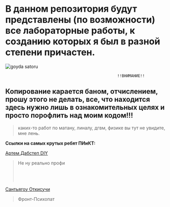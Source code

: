 # В данном репозитория будут представлены (по возможности) все лабораторные работы, к созданию которых я был в разной степени причастен.
![goyda satoru](https://c.tenor.com/zZOt7alSzAMAAAAd/tenor.gif)


                                                     !!ВНИМАНИЕ!! 
## Копирование карается баном, отчислением, прошу этого не делать, все, что находится здесь нужно лишь в ознакомительных целях и просто порофлить над моим кодом!!!
> каких-то работ по матану, линалу, дгвм, физике вы тут не увидите, мне лень.  


**Ссылки на самых крутых ребят ПИиКТ:**  
  
[Артем Дабстеп DIY](https://github.com/senya-2011])
> Не ну реально профи  
  <br><br><br>

[Сантьягоу Откисучи](https://github.com/naku0) 
> Фронт-Психопат
